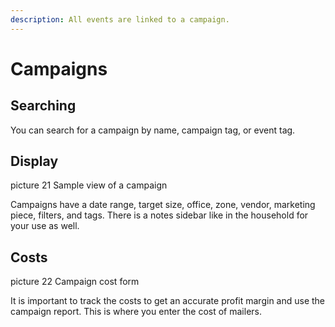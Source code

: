 ```yaml
---
description: All events are linked to a campaign.
---
```


# Campaigns

## Searching

You can search for a campaign by name, campaign tag, or event tag.

## Display

picture 21 Sample view of a campaign

Campaigns have a date range, target size, office, zone, vendor, marketing piece, filters, and tags. There is a notes sidebar like in the household for your use as well.

## Costs

picture 22 Campaign cost form

It is important to track the costs to get an accurate profit margin and use the campaign report. This is where you enter the cost of mailers.

